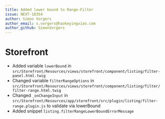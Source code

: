```yaml
---
title: Added lower bound to Range-Filter
issue: NEXT-18354
author: Simon Vorgers
author_email: s.vorgers@haokeyingxiao.com
author_github: SimonVorgers
---
```

# Storefront
* Added variable `lowerBound` in `src/Storefront/Resources/views/storefront/component/listing/filter-panel.html.twig`
* Changed variable `filterRangeOptions` in `src/Storefront/Resources/views/storefront/component/listing/filter/filter-range.html.twig`
* Changed `_onChangeInput` in `src/Storefront/Resources/app/storefront/src/plugin/listing/filter-range.plugin.js` to validate via lowerBound
* Added snippet `listing.filterRangeLowerBoundErrorMessage`
